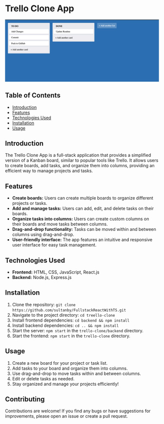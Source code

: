 # Trello Clone App

![Trello Clone App](public/trello-clone.png)

## Table of Contents

- [Introduction](#introduction)
- [Features](#features)
- [Technologies Used](#technologies-used)
- [Installation](#installation)
- [Usage](#usage)

## Introduction

The Trello Clone App is a full-stack application that provides a simplified version of a Kanban board, similar to popular tools like Trello. It allows users to create boards, add tasks, and organize them into columns, providing an efficient way to manage projects and tasks.

## Features

- **Create boards:** Users can create multiple boards to organize different projects or tasks.
- **Add and manage tasks:** Users can add, edit, and delete tasks on their boards.
- **Organize tasks into columns:** Users can create custom columns on their boards and move tasks between columns.
- **Drag-and-drop functionality:** Tasks can be moved within and between columns using drag-and-drop.
- **User-friendly interface:** The app features an intuitive and responsive user interface for easy task management.

## Technologies Used

- **Frontend:** HTML, CSS, JavaScript, React.js
- **Backend:** Node.js, Express.js

## Installation

1. Clone the repository: `git clone https://github.com/sultanby/FullstackReactWithTS.git`
2. Navigate to the project directory: `cd treello-clone`
3. Install frontend dependencies: `cd backend && npm install`
4. Install backend dependencies: `cd .. && npm install`
5. Start the server: `npm start` in the `trello-clone/backend` directory.
6. Start the frontend: `npm start` in the `trello-clone` directory.

## Usage

1. Create a new board for your project or task list.
2. Add tasks to your board and organize them into columns.
3. Use drag-and-drop to move tasks within and between columns.
4. Edit or delete tasks as needed.
5. Stay organized and manage your projects efficiently!

## Contributing

Contributions are welcome! If you find any bugs or have suggestions for improvements, please open an issue or create a pull request.
